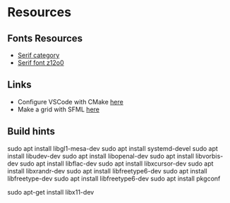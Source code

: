 # Resources

## Fonts Resources 

- [Serif category](https://www.fontspace.com/category/serif)
- [Serif font z12o0](https://www.fontspace.com/get/family/z12o9)

## Links

- Configure VSCode with CMake [here](https://code.visualstudio.com/docs/cpp/cmake-linux)
- Make a grid with SFML [here](https://github.dev/vini-fda/Electric-Charges/blob/master/grid.cpp)


## Build hints

sudo apt install libgl1-mesa-dev 
sudo apt install systemd-devel
sudo apt install libudev-dev 
sudo apt install libopenal-dev 
sudo apt install libvorbis-dev 
sudo apt install libflac-dev
sudo apt install libxcursor-dev 
sudo apt install libxrandr-dev
sudo apt install libfreetype6-dev 
sudo apt install libfreetype-dev 
sudo apt install libfreetype6-dev 
sudo apt install pkgconf 

sudo apt-get install libx11-dev
